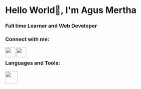 <h1>Hello World👋, I'm Agus Mertha</h1>
<h3>Full time Learner and Web Developer</h3>

<h3 align="left">Connect with me:</h3>
<a href="https://www.instagram.com/agusmertha_">
  <img height="32" width="32" align="left" src="https://cdn.jsdelivr.net/npm/simple-icons@v7/icons/instagram.svg"/>
</a>
<a href="https://www.facebook.com/agus.mertha/">
  <img height="32" width="32" align="left" src="https://cdn.jsdelivr.net/npm/simple-icons@v7/icons/facebook.svg"/>
</a>

<br/>

<h3 align="left">Languages and Tools:</h3>
<p align="left">
  <img src="https://cdn.jsdelivr.net/gh/devicons/devicon/icons/laravel/laravel-plain.svg" width="40" height="40"/>        
</p>